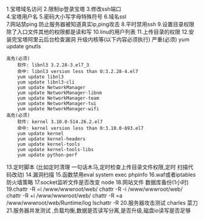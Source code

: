 

1.宝塔域名访问
2.限制ip登录宝塔
3.修改ssh端口  
4.宝塔用户名
5.密码大小写字母特殊符号
6.域名ssl  
7.网站禁ping 防止服务器被知道真实ip,ping攻击
8.平时禁用ssh 
9.设置目录权限 除了入口文件其他的权限都是读和写
10.linu的用户列表
11.上传目录的权限
12.安装完宝塔阿里云后台检查漏洞 升级内核等(以下内容必须执行)
	严重(必须)
		yum update gnutls
		
	高危(必须)
		软件: libnl3 3.2.28-3.el7_3
		命中: libnl3 version less than 0:3.2.28-4.el7
		yum update libnl3
		yum update libnl3-cli
		yum update NetworkManager
		yum update NetworkManager-libnm
		yum update NetworkManager-team
		yum update NetworkManager-tui
		yum update NetworkManager-wifi
	高危(必须)
		软件: kernel 3.10.0-514.26.2.el7
		命中: kernel version less than 0:3.10.0-693.el7
		yum update kernel
		yum update kernel-headers
		yum update kernel-tools
		yum update kernel-tools-libs
		yum update python-perf

13.定时脚本 (比如定时清理 一句话木马,定时检查上传目录文件权限,定时 扫描代码改动)
14.漏洞扫描
15.函数禁用eval system exec phpinfo
16.waf或者iptables防火墙策略
17.socket监听文件是否改变 node
18.网站文件 数据库备份(1小时)
19.chattr -R =i /www/wwwroot/web/ 
   chattr -R -i /www/wwwroot/web/ 
   chattr -R +i /www/wwwroot/web/ 
   chattr -R =a /www/wwwroot/web/Runtime/log
   lschattr -R 
20.服务器攻击测试 charles 菜刀
21.服务器并发测试 ,负载均衡,数据是否读写分离,是否升级,磁盘io读写是否足够